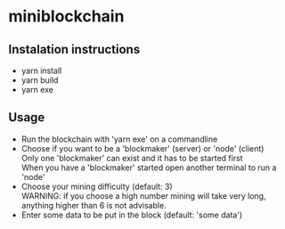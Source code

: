 # miniblockchain

## Instalation instructions
* yarn install
* yarn build
* yarn exe

## Usage
* Run the blockchain with 'yarn exe' on a commandline
* Choose if you want to be a 'blockmaker' (server) or 'node' (client) <br>Only one 'blockmaker' can exist and it has to be started first <br>When you have a 'blockmaker' started open another terminal to run a 'node'
* Choose your mining difficulty (default: 3) <br>WARNING: if you choose a high number mining will take very long, anything higher than 6 is not advisable.
* Enter some data to be put in the block (default: 'some data') 

